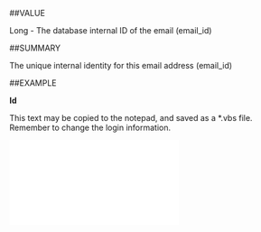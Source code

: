 
##VALUE

Long - The database internal ID of the email (email_id)


##SUMMARY

The unique internal identity for this email address (email_id)


##EXAMPLE

**Id**

This text may be copied to the notepad, and saved as a *.vbs file. Remember to change the login information.

![](..\..\Examples\vbs\SOEmail.Id.vbs.txt)

